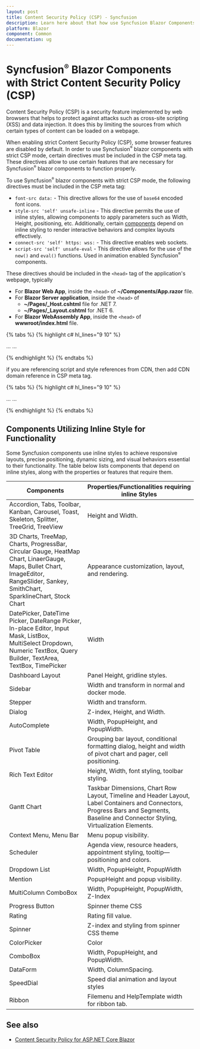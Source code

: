 ```yaml
---
layout: post
title: Content Security Policy (CSP) - Syncfusion
description: Learn here about that how use Syncfusion Blazor Components with strict Content Security Policy (CSP).
platform: Blazor
component: Common
documentation: ug
---
```


# Syncfusion<sup style="font-size:70%">&reg;</sup> Blazor Components with Strict Content Security Policy (CSP)

Content Security Policy (CSP) is a security feature implemented by web browsers that helps to protect against attacks such as cross-site scripting (XSS) and data injection. It does this by limiting the sources from which certain types of content can be loaded on a webpage.

When enabling strict Content Security Policy (CSP), some browser features are disabled by default. In order to use Syncfusion<sup style="font-size:70%">&reg;</sup> blazor components with strict CSP mode, certain directives must be included in the CSP meta tag. These directives allow to use certain features that are necessary for Syncfusion<sup style="font-size:70%">&reg;</sup> blazor components to function properly.

To use Syncfusion<sup style="font-size:70%">&reg;</sup> blazor components with strict CSP mode, the following directives must be included in the CSP meta tag:

* `font-src data:` - This directive allows for the use of `base64` encoded font icons.
* `style-src 'self' unsafe-inline` - This directive permits the use of inline styles, allowing components to apply parameters such as Width, Height, positioning, etc. Additionally, certain [components](#components-utilizing-inline-style-for-functionality) depend on inline styling to render interactive behaviors and complex layouts effectively.
* `connect-src 'self' https: wss:` - This directive enables web sockets.
* `script-src 'self' unsafe-eval` - This directive allows for the use of the `new()` and `eval()` functions. Used in animation enabled Syncfusion<sup style="font-size:70%">&reg;</sup> components.

These directives should be included in the `<head>` tag of the application's webpage, typically

* For **Blazor Web App**, inside the `<head>` of **~/Components/App.razor** file.
* For **Blazor Server application**, inside the `<head>` of
    * **~/Pages/_Host.cshtml** file for .NET 7.
    * **~/Pages/_Layout.cshtml** for .NET 6.
* For **Blazor WebAssembly App**, inside the `<head>` of **wwwroot/index.html** file.

{% tabs %}
{% highlight c# hl_lines="9 10" %}

<head>
    ...
    <meta http-equiv="Content-Security-Policy"
        content="base-uri 'self';
        default-src 'self';
        connect-src 'self' https: wss:;
        img-src data: https:;
        object-src 'none';
        script-src 'self' 'unsafe-eval';
        style-src 'self' 'unsafe-inline';
        font-src 'self' data:;
        upgrade-insecure-requests;">
    ...
</head>

{% endhighlight %}
{% endtabs %}

if you are referencing script and style references from CDN, then add CDN domain reference in CSP meta tag.

{% tabs %}
{% highlight c# hl_lines="9 10" %}

<head>
    ...
    <meta http-equiv="Content-Security-Policy"
        content="base-uri 'self';
        default-src 'self';
        connect-src 'self' https: wss:;
        img-src data: https:;
        object-src 'none';
        script-src 'self' 'unsafe-eval' https://cdn.syncfusion.com/blazor/;
        style-src 'self' 'unsafe-inline' https://cdn.syncfusion.com/blazor/;
        font-src 'self' data:;
        upgrade-insecure-requests;">
    ...
</head>

{% endhighlight %}
{% endtabs %}

## Components Utilizing Inline Style for Functionality

Some Syncfusion components use inline styles to achieve responsive layouts, precise positioning, dynamic sizing, and visual behaviors essential to their functionality. The table below lists components that depend on inline styles, along with the properties or features that require them.

| Components                | Properties/Functionalities requiring inline Styles                                                                 |
|--------------------------|---------------------------------------------------------------------------------------------------------------------|
| Accordion, Tabs, Toolbar, Kanban, Carousel, Toast, Skeleton, Splitter, TreeGrid, TreeView                 | Height and Width.|
| 3D Charts, TreeMap, Charts, ProgressBar, Circular Gauge, HeatMap Chart, LinaerGauge, Maps, Bullet Chart, ImageEditor, RangeSlider, Sankey, SmithChart, SparklineChart, Stock Chart                | Appearance customization, layout, and rendering.|
| DatePicker, DateTime Picker, DateRange Picker, In-place Editor, Input Mask, ListBox, MultiSelect Dropdown, Numeric TextBox, Query Builder, TextArea, TextBox, TimePicker                 | Width|
| Dashboard Layout         | Panel Height, gridline styles.|
| Sidebar                  | Width and transform in normal and docker mode.|
| Stepper                  | Width and transform.|
| Dialog                   | Z-index, Height, and Width.|
| AutoComplete             | Width, PopupHeight, and PopupWidth.|
| Pivot Table              | Grouping bar layout, conditional formatting dialog, height and width of pivot chart and pager, cell positioning.|
| Rich Text Editor         | Height, Width, font styling, toolbar styling.|
| Gantt Chart              | Taskbar Dimensions, Chart Row Layout, Timeline and Header Layout, Label Containers and Connectors, Progress Bars and Segments, Baseline and Connector Styling, Virtualization Elements.|
| Context Menu, Menu Bar   | Menu popup visibility.|
| Scheduler                | Agenda view, resource headers, appointment styling, tooltip—positioning and colors.|
| Dropdown List            | Width, PopupHeight, PopupWidth|
| Mention                  | PopupHeight and popup visibility.|
| MultiColumn ComboBox     | Width, PopupHeight, PopupWidth, Z-Index|
| Progress Button          | Spinner theme CSS|
| Rating                   | Rating fill value.|
| Spinner                  | Z-index and styling from spinner CSS theme|
| ColorPicker              | Color|
| ComboBox                 | Width, PopupHeight, and PopupWidth.|
| DataForm                 | Width, ColumnSpacing.|
| SpeedDial                | Speed dial animation and layout styles|
| Ribbon                   | Filemenu and HelpTemplate width for ribbon tab. |


## See also

* [Content Security Policy for ASP.NET Core Blazor](https://learn.microsoft.com/en-us/aspnet/core/blazor/security/content-security-policy?view=aspnetcore-7.0)

